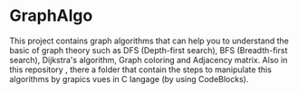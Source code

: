 # GraphAlgo
This project contains graph algorithms that can help you to understand the basic of graph theory such as DFS (Depth-first search), BFS (Breadth-first search), Dijkstra's algorithm, Graph coloring and Adjacency matrix. Also in this repository , there a folder that contain the steps to manipulate this algorithms by grapics vues in C langage (by using CodeBlocks).
